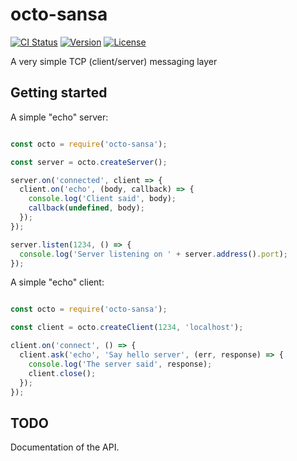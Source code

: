 # octo-sansa

[![CI Status](http://img.shields.io/travis/thepatrick/octo-sansa.svg?style=flat)](https://travis-ci.org/thepatrick/octo-sansa)
[![Version](https://img.shields.io/npm/v/octo-sansa.svg?style=flat)](http://npmjs.org/package/octo-sansa)
[![License](https://img.shields.io/github/license/thepatrick/octo-sansa.svg)](http://github.org/thepatrick/octo-sansa)

A very simple TCP (client/server) messaging layer

Getting started
---------------

A simple "echo" server:

```javascript

const octo = require('octo-sansa');

const server = octo.createServer();

server.on('connected', client => {
  client.on('echo', (body, callback) => {
    console.log('Client said', body);
    callback(undefined, body);
  });
});

server.listen(1234, () => {
  console.log('Server listening on ' + server.address().port);
});

```

A simple "echo" client:

```javascript

const octo = require('octo-sansa');

const client = octo.createClient(1234, 'localhost');

client.on('connect', () => {
  client.ask('echo', 'Say hello server', (err, response) => {
    console.log('The server said', response);
    client.close();
  });
});

```

TODO
----

Documentation of the API.
